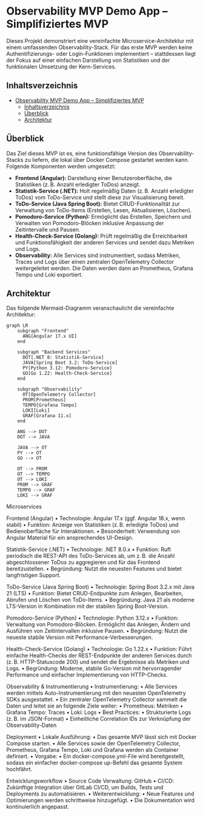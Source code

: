 # Observability MVP Demo App – Simplifiziertes MVP

Dieses Projekt demonstriert eine vereinfachte Microservice-Architektur mit einem umfassenden Observability-Stack. Für das erste MVP werden keine Authentifizierungs- oder Login-Funktionen implementiert – stattdessen liegt der Fokus auf einer einfachen Darstellung von Statistiken und der funktionalen Umsetzung der Kern-Services.

## Inhaltsverzeichnis

- [Observability MVP Demo App – Simplifiziertes MVP](#observability-mvp-demo-app--simplifiziertes-mvp)
  - [Inhaltsverzeichnis](#inhaltsverzeichnis)
  - [Überblick](#überblick)
  - [Architektur](#architektur)

## Überblick

Das Ziel dieses MVP ist es, eine funktionsfähige Version des Observability-Stacks zu liefern, die lokal über Docker Compose gestartet werden kann. Folgende Komponenten werden umgesetzt:

- **Frontend (Angular):** Darstellung einer Benutzeroberfläche, die Statistiken (z. B. Anzahl erledigter ToDos) anzeigt.
- **Statistik-Service (.NET):** Holt regelmäßig Daten (z. B. Anzahl erledigter ToDos) vom ToDo-Service und stellt diese zur Visualisierung bereit.
- **ToDo-Service (Java Spring Boot):** Bietet CRUD-Funktionalität zur Verwaltung von ToDo-Items (Erstellen, Lesen, Aktualisieren, Löschen).
- **Pomodoro-Service (Python):** Ermöglicht das Erstellen, Speichern und Verwalten von Pomodoro-Blöcken inklusive Anpassung der Zeitintervalle und Pausen.
- **Health-Check-Service (Golang):** Prüft regelmäßig die Erreichbarkeit und Funktionsfähigkeit der anderen Services und sendet dazu Metriken und Logs.
- **Observability:** Alle Services sind instrumentiert, sodass Metriken, Traces und Logs über einen zentralen OpenTelemetry Collector weitergeleitet werden. Die Daten werden dann an Prometheus, Grafana Tempo und Loki exportiert.

## Architektur

Das folgende Mermaid-Diagramm veranschaulicht die vereinfachte Architektur:

```mermaid
graph LR
    subgraph "Frontend"
      ANG[Angular 17.x UI]
    end

    subgraph "Backend Services"
      DOT[.NET 8: Statistik-Service]
      JAVA[Spring Boot 3.2: ToDo-Service]
      PY[Python 3.12: Pomodoro-Service]
      GO[Go 1.22: Health-Check-Service]
    end

    subgraph "Observability"
      OT[OpenTelemetry Collector]
      PROM[Prometheus]
      TEMPO[Grafana Tempo]
      LOKI[Loki]
      GRAF[Grafana 11.x]
    end

    ANG --> DOT
    DOT --> JAVA

    JAVA --> OT
    PY --> OT
    GO --> OT

    OT --> PROM
    OT --> TEMPO
    OT --> LOKI
    PROM --> GRAF
    TEMPO --> GRAF
    LOKI --> GRAF
```

Microservices

Frontend (Angular)
	•	Technologie: Angular 17.x (ggf. Angular 18.x, wenn stabil)
	•	Funktion: Anzeige von Statistiken (z. B. erledigte ToDos) und Bedienoberfläche für Interaktionen.
	•	Besonderheit: Verwendung von Angular Material für ein ansprechendes UI-Design.

Statistik-Service (.NET)
	•	Technologie: .NET 8.0.x
	•	Funktion: Ruft periodisch die REST-API des ToDo-Services ab, um z. B. die Anzahl abgeschlossener ToDos zu aggregieren und für das Frontend bereitzustellen.
	•	Begründung: Nutzt die neuesten Features und bietet langfristigen Support.

ToDo-Service (Java Spring Boot)
	•	Technologie: Spring Boot 3.2.x mit Java 21 (LTS)
	•	Funktion: Bietet CRUD-Endpunkte zum Anlegen, Bearbeiten, Abrufen und Löschen von ToDo-Items.
	•	Begründung: Java 21 als moderne LTS-Version in Kombination mit der stabilen Spring Boot-Version.

Pomodoro-Service (Python)
	•	Technologie: Python 3.12.x
	•	Funktion: Verwaltung von Pomodoro-Blöcken. Ermöglicht das Anlegen, Ändern und Ausführen von Zeitintervallen inklusive Pausen.
	•	Begründung: Nutzt die neueste stabile Version mit Performance-Verbesserungen.

Health-Check-Service (Golang)
	•	Technologie: Go 1.22.x
	•	Funktion: Führt einfache Health-Checks der REST-Endpunkte der anderen Services durch (z. B. HTTP-Statuscode 200) und sendet die Ergebnisse als Metriken und Logs.
	•	Begründung: Moderne, stabile Go-Version mit hervorragender Performance und einfacher Implementierung von HTTP-Checks.

Observability & Instrumentierung
	•	Instrumentierung:
	•	Alle Services werden mittels Auto-Instrumentierung mit den neuesten OpenTelemetry SDKs ausgestattet.
	•	Ein zentraler OpenTelemetry Collector sammelt die Daten und leitet sie an folgende Ziele weiter:
	•	Prometheus: Metriken
	•	Grafana Tempo: Traces
	•	Loki: Logs
	•	Best Practices:
	•	Strukturierte Logs (z. B. im JSON-Format)
	•	Einheitliche Correlation IDs zur Verknüpfung der Observability-Daten

Deployment
	•	Lokale Ausführung:
	•	Das gesamte MVP lässt sich mit Docker Compose starten.
	•	Alle Services sowie der OpenTelemetry Collector, Prometheus, Grafana Tempo, Loki und Grafana werden als Container definiert.
	•	Vorgabe:
	•	Ein docker-compose.yml-File wird bereitgestellt, sodass ein einfacher docker-compose up-Befehl das gesamte System hochfährt.

Entwicklungsworkflow
	•	Source Code Verwaltung: GitHub
	•	CI/CD: Zukünftige Integration über GitLab CI/CD, um Builds, Tests und Deployments zu automatisieren.
	•	Weiterentwicklung:
	•	Neue Features und Optimierungen werden schrittweise hinzugefügt.
	•	Die Dokumentation wird kontinuierlich angepasst.